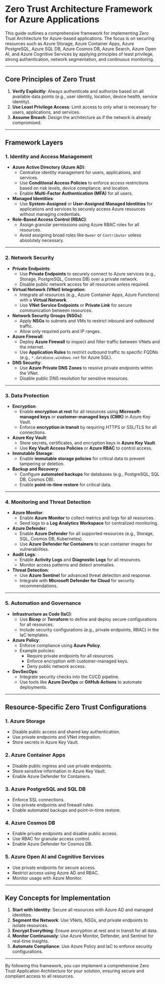 # Zero Trust Architecture Framework for Azure Applications

<Draft>
This guide outlines a comprehensive framework for implementing Zero Trust Architecture for Azure-based applications. The focus is on securing resources such as Azure Storage, Azure Container Apps, Azure PostgreSQL, Azure SQL DB, Azure Cosmos DB, Azure Search, Azure Open AI, and Azure Cognitive Services by applying principles of least privilege, strong authentication, network segmentation, and continuous monitoring.

---

## **Core Principles of Zero Trust**
1. **Verify Explicitly**: Always authenticate and authorize based on all available data points (e.g., user identity, location, device health, service identity).
2. **Use Least Privilege Access**: Limit access to only what is necessary for users, applications, and services.
3. **Assume Breach**: Design the architecture as if the network is already compromised.

---

## **Framework Layers**

### **1. Identity and Access Management**
- **Azure Active Directory (Azure AD)**:
  - Centralize identity management for users, applications, and services.
  - Use **Conditional Access Policies** to enforce access restrictions based on risk levels, device compliance, and location.
  - Enable **Multi-Factor Authentication (MFA)** for all users.
- **Managed Identities**:
  - Use **System-Assigned** or **User-Assigned Managed Identities** for applications and services to securely access Azure resources without managing credentials.
- **Role-Based Access Control (RBAC)**:
  - Assign granular permissions using Azure RBAC roles for all resources.
  - Avoid assigning broad roles like `Owner` or `Contributor` unless absolutely necessary.

---

### **2. Network Security**
- **Private Endpoints**:
  - Use **Private Endpoints** to securely connect to Azure services (e.g., Storage, PostgreSQL, Cosmos DB) over a private network.
  - Disable public network access for all resources unless required.
- **Virtual Network (VNet) Integration**:
  - Integrate all resources (e.g., Azure Container Apps, Azure Functions) with a **Virtual Network**.
  - Use **VNet Service Endpoints** or **Private Link** for secure communication between resources.
- **Network Security Groups (NSGs)**:
  - Apply **NSGs** to subnets and VMs to restrict inbound and outbound traffic.
  - Allow only required ports and IP ranges.
- **Azure Firewall**:
  - Deploy **Azure Firewall** to inspect and filter traffic between VNets and the internet.
  - Use **Application Rules** to restrict outbound traffic to specific FQDNs (e.g., `*.database.windows.net` for Azure SQL).
- **DNS Security**:
  - Use **Azure Private DNS Zones** to resolve private endpoints within the VNet.
  - Disable public DNS resolution for sensitive resources.

---

### **3. Data Protection**
- **Encryption**:
  - Enable **encryption at rest** for all resources using **Microsoft-managed keys** or **customer-managed keys (CMK)** in Azure Key Vault.
  - Enforce **encryption in transit** by requiring HTTPS or SSL/TLS for all connections.
- **Azure Key Vault**:
  - Store secrets, certificates, and encryption keys in **Azure Key Vault**.
  - Use **Key Vault Access Policies** or **Azure RBAC** to control access.
- **Immutable Storage**:
  - Enable **immutable storage policies** for critical data to prevent tampering or deletion.
- **Backup and Recovery**:
  - Configure **automated backups** for databases (e.g., PostgreSQL, SQL DB, Cosmos DB).
  - Enable **point-in-time restore** for critical data.

---

### **4. Monitoring and Threat Detection**
- **Azure Monitor**:
  - Enable **Azure Monitor** to collect metrics and logs for all resources.
  - Send logs to a **Log Analytics Workspace** for centralized monitoring.
- **Azure Defender**:
  - Enable **Azure Defender** for all supported resources (e.g., Storage, SQL, Cosmos DB, Kubernetes).
  - Use **Azure Defender for Containers** to scan container images for vulnerabilities.
- **Audit Logs**:
  - Enable **Activity Logs** and **Diagnostic Logs** for all resources.
  - Monitor access patterns and detect anomalies.
- **Threat Detection**:
  - Use **Azure Sentinel** for advanced threat detection and response.
  - Integrate with **Microsoft Defender for Cloud** for security recommendations.

---

### **5. Automation and Governance**
- **Infrastructure as Code (IaC)**:
  - Use **Bicep** or **Terraform** to define and deploy secure configurations for all resources.
  - Include security configurations (e.g., private endpoints, RBAC) in the IaC templates.
- **Azure Policy**:
  - Enforce compliance using **Azure Policy**.
  - Example policies:
    - Require private endpoints for all resources.
    - Enforce encryption with customer-managed keys.
    - Deny public network access.
- **DevSecOps**:
  - Integrate security checks into the CI/CD pipeline.
  - Use tools like **Azure DevOps** or **GitHub Actions** to automate deployments.

---

## **Resource-Specific Zero Trust Configurations**

### **1. Azure Storage**
- Disable public access and shared key authentication.
- Use private endpoints and VNet integration.
- Store secrets in Azure Key Vault.

### **2. Azure Container Apps**
- Disable public ingress and use private endpoints.
- Store sensitive information in Azure Key Vault.
- Enable Azure Defender for Containers.

### **3. Azure PostgreSQL and SQL DB**
- Enforce SSL connections.
- Use private endpoints and firewall rules.
- Enable automated backups and point-in-time restore.

### **4. Azure Cosmos DB**
- Enable private endpoints and disable public access.
- Use RBAC for granular access control.
- Enable Azure Defender for Cosmos DB.

### **5. Azure Open AI and Cognitive Services**
- Use private endpoints for secure access.
- Restrict access using Azure AD and RBAC.
- Monitor usage with Azure Monitor.

---

## **Key Concepts for Implementation**
1. **Start with Identity**: Secure all resources with Azure AD and managed identities.
2. **Segment the Network**: Use VNets, NSGs, and private endpoints to isolate resources.
3. **Encrypt Everything**: Ensure encryption at rest and in transit for all data.
4. **Monitor Continuously**: Use Azure Monitor, Defender, and Sentinel for real-time insights.
5. **Automate Compliance**: Use Azure Policy and IaC to enforce security configurations.

---

By following this framework, you can implement a comprehensive Zero Trust Application Architecture for your solution, ensuring secure and compliant access to all resources.

